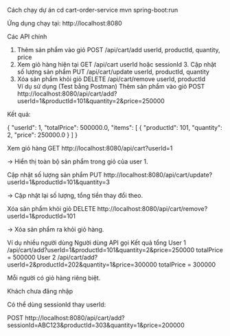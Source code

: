 Cách chạy dự án
cd cart-order-service
mvn spring-boot:run


Ứng dụng chạy tại:
 http://localhost:8080

Các API chính
1. Thêm sản phẩm vào giỏ	POST	/api/cart/add	userId, productId, quantity, price	 
2. Xem giỏ hàng hiện tại	GET	/api/cart	userId hoặc sessionId	 3. Cập nhật số lượng sản phẩm	PUT	/api/cart/update	userId, productId, quantity	
4. Xóa sản phẩm khỏi giỏ	DELETE	/api/cart/remove	userId, productId	
Ví dụ sử dụng (Test bằng Postman)
Thêm sản phẩm vào giỏ
POST http://localhost:8080/api/cart/add?userId=1&productId=101&quantity=2&price=250000


Kết quả:

{
  "userId": 1,
  "totalPrice": 500000.0,
  "items": [
    { "productId": 101, "quantity": 2, "price": 250000.0 }
  ]
}

Xem giỏ hàng
GET http://localhost:8080/api/cart?userId=1


→ Hiển thị toàn bộ sản phẩm trong giỏ của user 1.

 Cập nhật số lượng sản phẩm
PUT http://localhost:8080/api/cart/update?userId=1&productId=101&quantity=3


→ Cập nhật lại số lượng, tổng tiền thay đổi theo.

 Xóa sản phẩm khỏi giỏ
DELETE http://localhost:8080/api/cart/remove?userId=1&productId=101


→ Xóa sản phẩm ra khỏi giỏ hàng.

Ví dụ nhiều người dùng
Người dùng	API gọi	Kết quả tổng
User 1	/api/cart/add?userId=1&productId=101&quantity=2&price=250000	totalPrice = 500000
User 2	/api/cart/add?userId=2&productId=202&quantity=1&price=300000	totalPrice = 300000

 Mỗi người có giỏ hàng riêng biệt.

Khách chưa đăng nhập

Có thể dùng sessionId thay userId:

POST http://localhost:8080/api/cart/add?sessionId=ABC123&productId=303&quantity=1&price=200000

